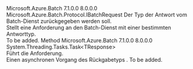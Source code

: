 <Type Name="IBatchRequest&lt;TResponse&gt;" FullName="Microsoft.Azure.Batch.Protocol.IBatchRequest&lt;TResponse&gt;">
  <TypeSignature Language="C#" Value="public interface IBatchRequest&lt;TResponse&gt; : Microsoft.Azure.Batch.Protocol.IBatchRequest" />
  <TypeSignature Language="ILAsm" Value=".class public interface auto ansi abstract IBatchRequest`1&lt;TResponse&gt; implements class Microsoft.Azure.Batch.Protocol.IBatchRequest" />
  <TypeSignature Language="DocId" Value="T:Microsoft.Azure.Batch.Protocol.IBatchRequest`1" />
  <TypeSignature Language="VB.NET" Value="Public Interface IBatchRequest(Of TResponse)&#xA;Implements IBatchRequest" />
  <TypeSignature Language="F#" Value="type IBatchRequest&lt;'Response&gt; = interface&#xA;    interface IBatchRequest" />
  <AssemblyInfo>
    <AssemblyName>Microsoft.Azure.Batch</AssemblyName>
    <AssemblyVersion>7.1.0.0</AssemblyVersion>
    <AssemblyVersion>8.0.0.0</AssemblyVersion>
  </AssemblyInfo>
  <TypeParameters>
    <TypeParameter Name="TResponse" />
  </TypeParameters>
  <Interfaces>
    <Interface>
      <InterfaceName>Microsoft.Azure.Batch.Protocol.IBatchRequest</InterfaceName>
    </Interface>
  </Interfaces>
  <Docs>
    <typeparam name="TResponse">Der Typ der Antwort vom Batch-Dienst zurückgegeben werden soll.</typeparam>
    <summary>
            Stellt eine Anforderung an den Batch-Dienst mit einer bestimmten Antworttyp.
            </summary>
    <remarks>To be added.</remarks>
  </Docs>
  <Members>
    <Member MemberName="ExecuteRequestAsync">
      <MemberSignature Language="C#" Value="public System.Threading.Tasks.Task&lt;TResponse&gt; ExecuteRequestAsync ();" />
      <MemberSignature Language="ILAsm" Value=".method public hidebysig newslot virtual instance class System.Threading.Tasks.Task`1&lt;!TResponse&gt; ExecuteRequestAsync() cil managed" />
      <MemberSignature Language="DocId" Value="M:Microsoft.Azure.Batch.Protocol.IBatchRequest`1.ExecuteRequestAsync" />
      <MemberSignature Language="VB.NET" Value="Public Function ExecuteRequestAsync () As Task(Of TResponse)" />
      <MemberSignature Language="F#" Value="abstract member ExecuteRequestAsync : unit -&gt; System.Threading.Tasks.Task&lt;'Response&gt;" Usage="iBatchRequest.ExecuteRequestAsync " />
      <MemberType>Method</MemberType>
      <AssemblyInfo>
        <AssemblyName>Microsoft.Azure.Batch</AssemblyName>
        <AssemblyVersion>7.1.0.0</AssemblyVersion>
        <AssemblyVersion>8.0.0.0</AssemblyVersion>
      </AssemblyInfo>
      <ReturnValue>
        <ReturnType>System.Threading.Tasks.Task&lt;TResponse&gt;</ReturnType>
      </ReturnValue>
      <Parameters />
      <Docs>
        <summary>
            Führt die Anforderung.
            </summary>
        <returns>Einen asynchronen Vorgang des Rückgabetyps <typeparamref name="TResponse" />.</returns>
        <remarks>To be added.</remarks>
      </Docs>
    </Member>
  </Members>
</Type>